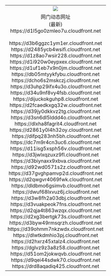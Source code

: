 ﻿<table>
  <tr></tr>
  <tr><td colspan=2 align=center><img src="https://d1l5go0zmleo7u.cloudfront.net/Up/oGate.jpg" /></td></tr>
  <tr><td colspan=2 align=center>网门动态网址<br/>(最新)
<br>https://d1l5go0zmleo7u.cloudfront.net
<br/>
<br>https://d3b6ggzc1ym1er.cloudfront.net
<br>https://d2485ycb4wsifi.cloudfront.net
<br>https://d1z8ao7wsir228.cloudfront.net
<br>https://d1i920w0eypxex.cloudfront.net
<br>https://d1uf1eb7x9n0jm.cloudfront.net
<br>https://db05mtyykfybu.cloudfront.net
<br>https://dcho6s2mskczj.cloudfront.net
<br>https://d3uhp29ifx4u3o.cloudfront.net
<br>https://d34u9nf8vy4fsb.cloudfront.net
<br>https://dijuckokguhp8.cloudfront.net
<br>https://d2fcaedkxgq32w.cloudfront.net
<br>https://d39jy0dkkvz2tg.cloudfront.net
<br>https://d3sn6dl5lddd4o.cloudfront.net
<br>https://dlxha8fagrit4.cloudfront.net
<br>https://d2861y0l4h32oy.cloudfront.net
<br>https://difpq283nh5bh.cloudfront.net
<br>https://dc7m9r4cn3uc6.cloudfront.net
<br>https://d11isg5xsph56v.cloudfront.net
<br>https://d3jwlxqzuxz9fl.cloudfront.net
<br>https://d3biynaxx9xbva.cloudfront.net
<br>https://d92wd0571s2z.cloudfront.net
<br>https://d37gvghpamvp2d.cloudfront.net
<br>https://d2qwgvr4069fwk.cloudfront.net
<br>https://dldbmo6gsimvb.cloudfront.net
<br>https://dwuf68lxvuz6j.cloudfront.net
<br>https://d3w8fh2a03dbj.cloudfront.net
<br>https://d3vuakpeok7fns.cloudfront.net
<br>https://d2qja4t863wzqx.cloudfront.net
<br>https://d2xg3bertgk73s.cloudfront.net
<br>https://d3byw49rmsqrzh.cloudfront.net
<br>https://d39ohmm7nkzwdx.cloudfront.net
<br>https://dlwtkdmhio3pj.cloudfront.net
<br>https://d2hxrz45xtalz4.cloudfront.net
<br>https://dglvz9z3a8z58.cloudfront.net
<br>https://d51om2jokwqvb.cloudfront.net
<br>https://d9qei44sdwk70.cloudfront.net
<br>https://drd8aqadiq425.cloudfront.net
    </td>
  </tr>
</table>
